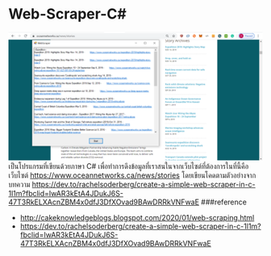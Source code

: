 # Web-Scraper-C#
![alt text](https://github.com/CakeNuthep/Web-Scraper-C-/blob/master/img/Program.PNG)
เป็นโปรแกรมที่เขียนด้วยภาษา C# เพื่อทำการดึงข้อมูลที่เราสนในจากเว็บไซต์ที่ต้องการในที่นี้คือ เว็บไซต์ https://www.oceannetworks.ca/news/stories โดยเขียนโคดตามตัวอย่างจากบทความ
https://dev.to/rachelsoderberg/create-a-simple-web-scraper-in-c-1l1m?fbclid=IwAR3kEtA4JDukJ6S-47T3RkELXAcnZBM4x0dfJ3DfXOvad9BAwDRRkVNFwaE
###reference
- http://cakeknowledgeblogs.blogspot.com/2020/01/web-scraping.html
- https://dev.to/rachelsoderberg/create-a-simple-web-scraper-in-c-1l1m?fbclid=IwAR3kEtA4JDukJ6S-47T3RkELXAcnZBM4x0dfJ3DfXOvad9BAwDRRkVNFwaE
